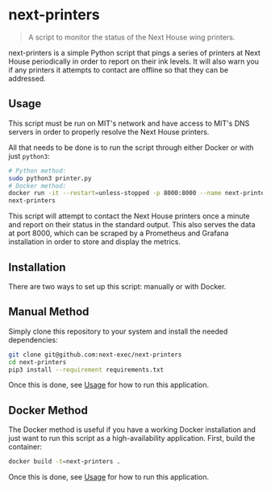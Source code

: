 # next-printers
> A script to monitor the status of the Next House wing printers.

next-printers is a simple Python script that pings a series of printers at
Next House periodically in order to report on their ink levels. It will also
warn you if any printers it attempts to contact are offline so that they can
be addressed.

## Usage
This script must be run on MIT's network and have access to MIT's DNS servers
in order to properly resolve the Next House printers.

All that needs to be done is to run the script through either Docker or with
just `python3`:
```bash
# Python method:
sudo python3 printer.py
# Docker method:
docker run -it --restart=unless-stopped -p 8000:8000 --name next-printers \ 
next-printers
```
This script will attempt to contact the Next House printers once a minute and
report on their status in the standard output. This also serves the data at
port 8000, which can be scraped by a Prometheus and Grafana installation in
order to store and display the metrics.

## Installation
There are two ways to set up this script: manually or with Docker.

## Manual Method
Simply clone this repository to your system and install the needed 
dependencies:
```bash
git clone git@github.com:next-exec/next-printers
cd next-printers
pip3 install --requirement requirements.txt
```
Once this is done, see [Usage](#usage) for how to run this application.

## Docker Method
The Docker method is useful if you have a working Docker installation and just
want to run this script as a high-availability application. First, build the
container:
```bash
docker build -t=next-printers .
```
Once this is done, see [Usage](#usage) for how to run this application.